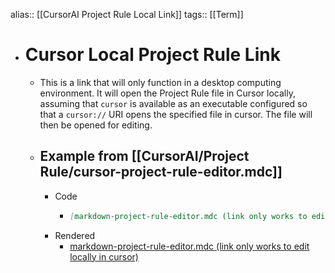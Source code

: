 alias:: [[CursorAI Project Rule Local Link]]
tags:: [[Term]]

- # Cursor Local Project Rule Link
	- This is a link that will only function in a desktop computing environment. It will open the Project Rule file in Cursor locally, assuming that `cursor` is available as an executable configured so that a `cursor://` URI opens the specified file in cursor. The file will then be opened for editing.
	- ## Example from [[CursorAI/Project Rule/cursor-project-rule-editor.mdc]]
		- Code
			- ```markdown
			  [markdown-project-rule-editor.mdc (link only works to edit locally in cursor)](cursor://../.cursor/rules/cursor-project-rule-editor.mdc)
			  ```
		- Rendered
			- [markdown-project-rule-editor.mdc (link only works to edit locally in cursor)](cursor://../.cursor/rules/cursor-project-rule-editor.mdc)